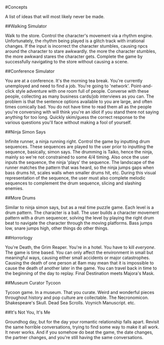 #Concepts

A list of ideas that will most likely never be made.

##Walking Simulator

Walk to the store. Control the character's movement via a rhythm engine.
Unfortunately, the rhythm being played is a glitch track with irrational changes.
If the input is incorrect the character stumbles, causing npcs around the character
to stare awkwardly. the more the character stumbles, the more awkward stares the
character gets. Complete the game by successfully navigating to the store without
causing a scene.

##Conference Simulator

You are at a conference. It's the morning tea break. You're currently unemployed
and need to find a job. You're going to 'network'. Point-and-click style adventure
with one room full of people. Converse with these people, collecting as many business
cards/job interviews as you can. The problem is that the sentence options available to
you are large, and often times comically bad. You do not have time to read them all
as the people you're conversing with will think you're an idiot if you stand there
not saying anything for too long. Quickly skim/guess the correct response to the various
questions you'll face without making a fool of yourself.

##Ninja Simon Says

Infinite runner, a ninja running right. Control the game by inputting drum sequences.
These sequences are played to the user prior to inputting the sequence, basically, simon says.
The drumming is Taiko, hence the ninja, mainly so we're not constrained to some 4/4 timing.
Also once the user inputs the sequence, the ninja 'plays' the sequence. The landscape of the
runner matches the pattern that was heard, so the ninja jumps gaps when bass drums hit,
scales walls when smaller drums hit, etc. During this visual representation of the sequence,
the user must also complete melodic sequences to complement the drum sequence, slicing
and slashing enemies.

##More Drums

Similar to ninja simon says, but as a real time puzzle game. Each level is a drum pattern.
The character is a ball. The user builds a character movement pattern with a drum sequencer,
solving the level by playing the right drum beat to navigate the character through the moving
platforms. Bass jumps low, snare jumps high, other things do other things.

##Horrorlogy

You're Death, the Grim Reaper. You're in a hotel. You have to kill _everyone_. The game is
time based. You can only affect the environment in small but meaningful ways, causing
either small accidents or major catastrophes. Causing the death of one person at 8am may
mean that it is impossible to cause the death of another later in the game. You can travel
back in time to the beginning of the day to replay. Final Destination meets Majora's Mask.

##Museum Curator Tycoon

Tycoon game. In a museum. That you curate.
Weird and wonderful pieces throughout history and pop culture are collectable.
The Necronomicon. Shakespeare's Skull. Dead Sea Scrolls. Voynich Manuscript. etc.

##It's Not You, It's Me

Groundhog day, but for the day your romantic relationship falls apart. Revisit the same
horrible conversations, trying to find some way to make it all work. It never works.
And if you somehow do beat the game, the date changes, the partner changes, and you're still
having the same conversations.

